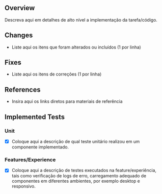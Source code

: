 ## Overview

Descreva aqui em detalhes de alto nível a implementação da tarefa/código.

## Changes

- Liste aqui os itens que foram alterados ou incluídos (1 por linha)

## Fixes

- Liste aqui os itens de correções (1 por linha)

## References

- Insira aqui os links diretos para materiais de referência

## Implemented Tests

### Unit

- [x] Coloque aqui a descrição de qual teste unitário realizou em um componente implementado.

### Features/Experience

- [x] Coloque aqui a descrição de testes executados na feature/experiência, tais como verificação de logs de erro, carregamento adequado de componentes em diferentes ambientes, por exemplo desktop e responsivo.

